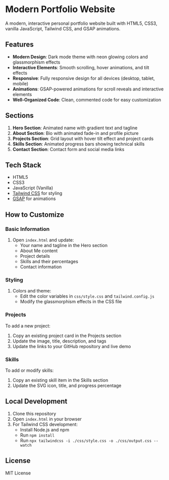 # Modern Portfolio Website

A modern, interactive personal portfolio website built with HTML5, CSS3, vanilla JavaScript, Tailwind CSS, and GSAP animations.

## Features

- **Modern Design**: Dark mode theme with neon glowing colors and glassmorphism effects
- **Interactive Elements**: Smooth scrolling, hover animations, and tilt effects
- **Responsive**: Fully responsive design for all devices (desktop, tablet, mobile)
- **Animations**: GSAP-powered animations for scroll reveals and interactive elements
- **Well-Organized Code**: Clean, commented code for easy customization

## Sections

1. **Hero Section**: Animated name with gradient text and tagline
2. **About Section**: Bio with animated fade-in and profile picture
3. **Projects Section**: Grid layout with hover tilt effect and project cards
4. **Skills Section**: Animated progress bars showing technical skills
5. **Contact Section**: Contact form and social media links

## Tech Stack

- HTML5
- CSS3
- JavaScript (Vanilla)
- [Tailwind CSS](https://tailwindcss.com/) for styling
- [GSAP](https://greensock.com/gsap/) for animations

## How to Customize

### Basic Information

1. Open `index.html` and update:
   - Your name and tagline in the Hero section
   - About Me content
   - Project details
   - Skills and their percentages
   - Contact information

### Styling

1. Colors and theme:
   - Edit the color variables in `css/style.css` and `tailwind.config.js`
   - Modify the glassmorphism effects in the CSS file

### Projects

To add a new project:

1. Copy an existing project card in the Projects section
2. Update the image, title, description, and tags
3. Update the links to your GitHub repository and live demo

### Skills

To add or modify skills:

1. Copy an existing skill item in the Skills section
2. Update the SVG icon, title, and progress percentage

## Local Development

1. Clone this repository
2. Open `index.html` in your browser
3. For Tailwind CSS development:
   - Install Node.js and npm
   - Run `npm install`
   - Run `npx tailwindcss -i ./css/style.css -o ./css/output.css --watch`

## License

MIT License